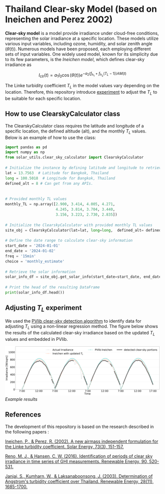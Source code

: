 # Thailand Clear-sky Model (based on Ineichen and Perez 2002)


**Clear-sky model** is a model provide irradiance under cloud-free conditions, representing the solar irradiance at a specific location. These models utilize various input variables, including ozone, humidity, and solar zenith angle ($\theta(t)$). Numerous models have been proposed, each employing different sets of input variables. One widely used model, known for its simplicity due to its few parameters, is the *Ineichen model*, which defines clear-sky irradiance as

$$ 
I_{\mathrm{clr}}(t) = a_{1}I_{0} \cos(\theta(t))e^{-a_{2}(f_{h_1}+f_{h_2}(T_{L}-1))AM(t)}
$$

The Linke turbidity coefficient $T_L$ in the model values vary depending on the location. Therefore, this repository introduce [experiment](./estimate_monthly_TL_usedversion.ipynb) to adjust the $T_L$ to be suitable for each specific location.


## How to use ClearskyCalculator class

The ClearskyCalculator class requires the latitude and longitude of a specific location, the defined altitude (alt), and the monthly $T_L$ values. Below is an example of how to use the class:
``` python
import pandas as pd
import numpy as np
from solar_utils.clear_sky_calculator import ClearskyCalculator

# Initialize the instance by defining latitude and longitude to retrieve relevant parameters
lat = 13.7563  # Latitude for Bangkok, Thailand
long = 100.5018  # Longitude for Bangkok, Thailand
defined_alt = 8 # Can get from any APIs.


# Provided monthly TL values
monthly_TL = np.array([2.900, 3.414, 4.005, 4.271, 
                       4.245, 3.814, 3.704, 3.440, 
                       3.156, 3.223, 2.730, 2.835])

# Initialize the ClearskyCalculator with provided monthly TL values
site_obj = ClearskyCalculator(lat=lat, long=long,  defined_alt= defined_alt, monthly_TL=monthly_TL)

# Define the date range to calculate clear-sky information
start_date = '2024-01-01'
end_date = '2024-01-02'
freq = '15min'
choice = 'monthly_estimate'

# Retrieve the solar information
solar_info_df = site_obj.get_solar_info(start_date=start_date, end_date=end_date, freq=freq, choice=choice)

# Print the head of the resulting DataFrame
print(solar_info_df.head())

```

## Adjusting $T_L$ experiment

We used the [PVlib clear-sky detection algorithm](https://pvlib-python.readthedocs.io/en/stable/reference/generated/pvlib.clearsky.detect_clearsky.html#pvlib.clearsky.detect_clearsky) to identify data for adjusting $T_L$ using a non-linear regression method. The figure below shows the results of the calculated clear-sky irradiance based on the updated $T_L$ values and embedded in PVlib.




![Adjusted TL examples](figures/compare_clr.png "Adjusted TL examples")
*Example results*


## References


The development of this repository is based on the research described in the following papers : 

[Ineichen, P., & Perez, R. (2002). A new airmass independent formulation for the Linke turbidity coefficient. Solar Energy, 73(3), 151-157.](https://www.sciencedirect.com/science/article/abs/pii/S0038092X02000452) 

[Reno, M. J., & Hansen, C. W. (2016). Identification of periods of clear sky irradiance in time series of GHI measurements. Renewable Energy, 90, 520-531.](https://www.sciencedirect.com/science/article/abs/pii/S0960148115305358)

[Janjai, S., Kumharn, W., & Laksanaboonsong, J. (2003). Determination of Angstrom's turbidity coefficient over Thailand. Renewable Energy, 28(11), 1685-1700.](https://www.sciencedirect.com/science/article/abs/pii/S0960148103000107?via%3Dihub)

